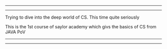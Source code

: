 --------------------------------------------------------------------------------------------------------------------
--------------------------------------------------------------------------------------------------------------------

Trying to dive into the deep world of CS. This time quite seriously

This is the 1st course of saylor academy which givs the basics of CS from JAVA PoV

--------------------------------------------------------------------------------------------------------------------
--------------------------------------------------------------------------------------------------------------------
